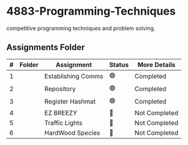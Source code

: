 # 4883-Programming-Techniques
competitive programming techniques and problem solving.

##  Assignments Folder

|   #   | Folder | Assignment |    Status  | More Details
| :---: | ----------- | ---------------------- |    ----------- |----------- |
|   1   |        | Establishing Comms    |    🟢  | Completed |
|   2   |        | Repository            |    🟢  | Completed |
|   3   |        | Register Hashmat      |    🟢  | Completed |
|   4   |        | EZ BREEZY             |    🔴  | Not Completed |
|   5   |        | Traffic Lights        |    🔴  | Not Completed |
|   6   |        | HardWood Species      |    🔴  | Not Completed |

